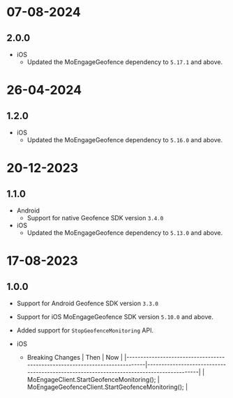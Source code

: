 # 07-08-2024
## 2.0.0

- iOS
  - Updated the MoEngageGeofence dependency to `5.17.1` and above.
  
# 26-04-2024

## 1.2.0

- iOS
  - Updated the MoEngageGeofence dependency to `5.16.0` and above.

# 20-12-2023

## 1.1.0

- Android
  - Support for native Geofence SDK version `3.4.0`
- iOS
  - Updated the MoEngageGeofence dependency to `5.13.0` and above.

# 17-08-2023

## 1.0.0

- Support for Android Geofence SDK version `3.3.0`
- Support for iOS MoEngageGeofence SDK version `5.10.0` and above.
- Added support for `StopGeofenceMonitoring` API.

- iOS
  - Breaking Changes
    | Then | Now |
    |-----------------------------------------------------------------------------|-----------------------------------------------------------------------------------------|
    | MoEngageClient.StartGeofenceMonitoring(); | MoEngageGeofenceClient.StartGeofenceMonitoring(); |
